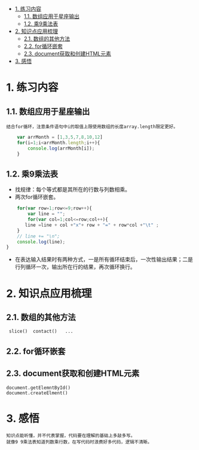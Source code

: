 <!-- TOC -->

- [1. 练习内容](#1-练习内容)
    - [1.1. 数组应用于星座输出](#11-数组应用于星座输出)
    - [1.2. 乘9乘法表](#12-乘9乘法表)
- [2. 知识点应用梳理](#2-知识点应用梳理)
    - [2.1. 数组的其他方法](#21-数组的其他方法)
    - [2.2. for循环嵌套](#22-for循环嵌套)
    - [2.3. document获取和创建HTML元素](#23-document获取和创建html元素)
- [3. 感悟](#3-感悟)

<!-- /TOC -->
# 1. 练习内容

## 1.1. 数组应用于星座输出
    
    结合for循环，注意条件语句中i的取值上限使用数组的长度array.length限定更好。
```js
    var arrMonth = [1,3,5,7,8,10,12]
    for(i=1;i<arrMonth.length;i++){
        console.log(arrMonth[i]);
    }
```

## 1.2. 乘9乘法表

*   找规律：每个等式都是其所在的行数与列数相乘。
*   两次for循环嵌套。

```js
    for(var row=1;row<=9;row++){
        var line = "";
        for(var col=1;col<=row;col++){
       line =line + col +"x"+ row + "=" + row*col +"\t" ;
    }
    // line += "\n";
    console.log(line);
}
```
*   在表达输入结果时有两种方式，一是所有循环结束后，一次性输出结果；二是行列循环一次，输出所在行的结果，再次循环换行。

# 2. 知识点应用梳理

## 2.1. 数组的其他方法
     slice()  contact()   ...

## 2.2. for循环嵌套

## 2.3. document获取和创建HTML元素
    document.getElemntById()
    document.createElment()

# 3. 感悟

    知识点能听懂，并不代表掌握，代码要在理解的基础上多敲多写。
    就像9 9乘法表知道列数乘行数，在写代码时浪费好多代码，逻辑不清晰。